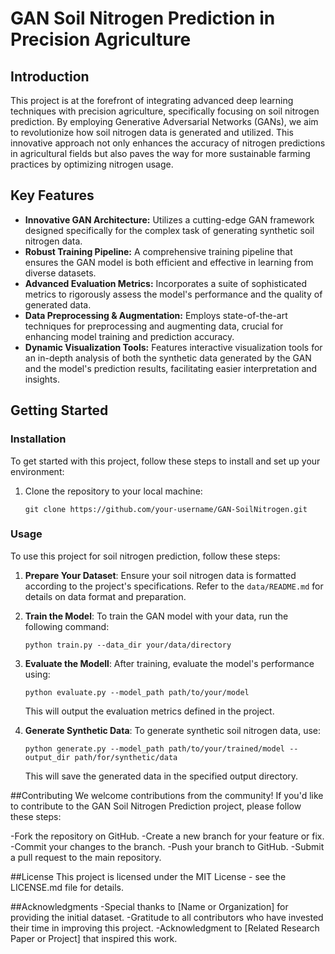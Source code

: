 # GAN Soil Nitrogen Prediction in Precision Agriculture

## Introduction
This project is at the forefront of integrating advanced deep learning techniques with precision agriculture, specifically focusing on soil nitrogen prediction. By employing Generative Adversarial Networks (GANs), we aim to revolutionize how soil nitrogen data is generated and utilized. This innovative approach not only enhances the accuracy of nitrogen predictions in agricultural fields but also paves the way for more sustainable farming practices by optimizing nitrogen usage.

## Key Features
- **Innovative GAN Architecture:** Utilizes a cutting-edge GAN framework designed specifically for the complex task of generating synthetic soil nitrogen data.
- **Robust Training Pipeline:** A comprehensive training pipeline that ensures the GAN model is both efficient and effective in learning from diverse datasets.
- **Advanced Evaluation Metrics:** Incorporates a suite of sophisticated metrics to rigorously assess the model's performance and the quality of generated data.
- **Data Preprocessing & Augmentation:** Employs state-of-the-art techniques for preprocessing and augmenting data, crucial for enhancing model training and prediction accuracy.
- **Dynamic Visualization Tools:** Features interactive visualization tools for an in-depth analysis of both the synthetic data generated by the GAN and the model's prediction results, facilitating easier interpretation and insights.

## Getting Started

### Installation
To get started with this project, follow these steps to install and set up your environment:

1. Clone the repository to your local machine:
   ```shell
   git clone https://github.com/your-username/GAN-SoilNitrogen.git
    ```

### Usage
To use this project for soil nitrogen prediction, follow these steps:

1. **Prepare Your Dataset**: Ensure your soil nitrogen data is formatted according to the project's specifications. Refer to the `data/README.md` for details on data format and preparation.

2. **Train the Model**: To train the GAN model with your data, run the following command:
   ```shell
   python train.py --data_dir your/data/directory
    ```
3. **Evaluate the Modell**: After training, evaluate the model's performance using:
    ```shell
    python evaluate.py --model_path path/to/your/model
    ```
    This will output the evaluation metrics defined in the project.
4. **Generate Synthetic Data**: To generate synthetic soil nitrogen data, use:
    ```shell
    python generate.py --model_path path/to/your/trained/model --output_dir path/for/synthetic/data
    ```
    This will save the generated data in the specified output directory.

##Contributing
We welcome contributions from the community! If you'd like to contribute to the GAN Soil Nitrogen Prediction project, please follow these steps:

-Fork the repository on GitHub.
-Create a new branch for your feature or fix.
-Commit your changes to the branch.
-Push your branch to GitHub.
-Submit a pull request to the main repository.

##License
This project is licensed under the MIT License - see the LICENSE.md file for details.

##Acknowledgments
-Special thanks to [Name or Organization] for providing the initial dataset.
-Gratitude to all contributors who have invested their time in improving this project.
-Acknowledgment to [Related Research Paper or Project] that inspired this work.